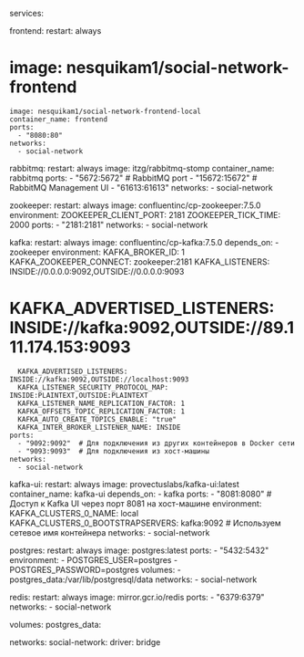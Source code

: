services:
  
  frontend:
    restart: always
#    image: nesquikam1/social-network-frontend
    image: nesquikam1/social-network-frontend-local
    container_name: frontend
    ports:
      - "8080:80"
    networks:
      - social-network

  rabbitmq:
    restart: always
    image: itzg/rabbitmq-stomp
    container_name: rabbitmq
    ports:
      - "5672:5672"  # RabbitMQ port
      - "15672:15672" # RabbitMQ Management UI
      - "61613:61613"
    networks:
      - social-network

  zookeeper:
    restart: always
    image: confluentinc/cp-zookeeper:7.5.0
    environment:
      ZOOKEEPER_CLIENT_PORT: 2181
      ZOOKEEPER_TICK_TIME: 2000
    ports:
      - "2181:2181"
    networks:
      - social-network

  kafka:
    restart: always
    image: confluentinc/cp-kafka:7.5.0
    depends_on:
      - zookeeper
    environment:
      KAFKA_BROKER_ID: 1
      KAFKA_ZOOKEEPER_CONNECT: zookeeper:2181
      KAFKA_LISTENERS: INSIDE://0.0.0.0:9092,OUTSIDE://0.0.0.0:9093
#      KAFKA_ADVERTISED_LISTENERS: INSIDE://kafka:9092,OUTSIDE://89.111.174.153:9093
      KAFKA_ADVERTISED_LISTENERS: INSIDE://kafka:9092,OUTSIDE://localhost:9093
      KAFKA_LISTENER_SECURITY_PROTOCOL_MAP: INSIDE:PLAINTEXT,OUTSIDE:PLAINTEXT
      KAFKA_LISTENER_NAME_REPLICATION_FACTOR: 1
      KAFKA_OFFSETS_TOPIC_REPLICATION_FACTOR: 1
      KAFKA_AUTO_CREATE_TOPICS_ENABLE: "true"
      KAFKA_INTER_BROKER_LISTENER_NAME: INSIDE
    ports:
      - "9092:9092"  # Для подключения из других контейнеров в Docker сети
      - "9093:9093"  # Для подключения из хост-машины
    networks:
      - social-network

  kafka-ui:
    restart: always
    image: provectuslabs/kafka-ui:latest
    container_name: kafka-ui
    depends_on:
      - kafka
    ports:
      - "8081:8080"  # Доступ к Kafka UI через порт 8081 на хост-машине
    environment:
      KAFKA_CLUSTERS_0_NAME: local
      KAFKA_CLUSTERS_0_BOOTSTRAPSERVERS: kafka:9092  # Используем сетевое имя контейнера
    networks:
      - social-network

  postgres:
    restart: always
    image: postgres:latest
    ports:
      - "5432:5432"
    environment:
      - POSTGRES_USER=postgres
      - POSTGRES_PASSWORD=postgres
    volumes:
      - postgres_data:/var/lib/postgresql/data
    networks:
      - social-network

  redis:
    restart: always
    image: mirror.gcr.io/redis
    ports:
      - "6379:6379"
    networks:
      - social-network

volumes:
  postgres_data:


networks:
  social-network:
    driver: bridge
